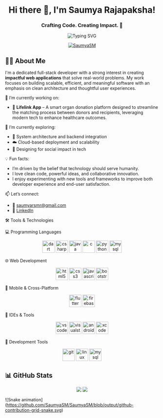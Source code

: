 <h1 align="center">Hi there 👋, I'm Saumya Rajapaksha!</h1>
<h3 align="center">Crafting Code. Creating Impact. 🚀</h3>

<p align="center">
  <img src="https://readme-typing-svg.herokuapp.com?font=Fira+Code&size=24&pause=1000&color=00C7FF&center=true&vCenter=true&width=435&lines=Full-Stack+Developer;Open+Source+Enthusiast;Tech+Explorer+%F0%9F%9A%80;Let's+build+something+great+%F0%9F%9A%A1" alt="Typing SVG" />
</p>

<p align="center">
  <a href="https://github.com/yourusername">
    <img src="https://komarev.com/ghpvc/?username=SaumyaSM&label=Profile%20views&color=0e75b6&style=flat" alt="SaumyaSM" />
  </a>
</p>

## 👨‍💻 About Me

I'm a dedicated full-stack developer with a strong interest in creating **impactful web applications** that solve real-world problems. My work focuses on building scalable, efficient, and meaningful software with an emphasis on clean architecture and thoughtful user experiences.

🔭 I’m currently working on:  
- 🚀 **Lifelink App** – A smart organ donation platform designed to streamline the matching process between donors and recipients, leveraging modern tech to enhance healthcare outcomes.

🌱 I’m currently exploring:  
- 🧩 System architecture and backend integration  
- ☁️ Cloud-based deployment and scalability  
- 🧠 Designing for social impact in tech

💡 Fun facts:  
- I’m driven by the belief that technology should serve humanity.  
- I love clean code, powerful ideas, and collaborative innovation.  
- I enjoy experimenting with new tools and frameworks to improve both developer experience and end-user satisfaction.

📫 Let’s connect:  
- 📧 saumyarsmr@gmail.com
- 💼 [LinkedIn](https://www.linkedin.com/in/saumya-rajapaksha-b1454a252)

🛠️ Tools & Technologies

💻 Programming Languages
<p align="center"> <img src="https://cdn.jsdelivr.net/gh/devicons/devicon/icons/dart/dart-original.svg" height="40" alt="dart" /> <img src="https://cdn.jsdelivr.net/gh/devicons/devicon/icons/csharp/csharp-original.svg" height="40" alt="csharp" /> <img src="https://cdn.jsdelivr.net/gh/devicons/devicon/icons/java/java-original.svg" height="40" alt="java" /> <img src="https://cdn.jsdelivr.net/gh/devicons/devicon/icons/c/c-original.svg" height="40" alt="c" /> <img src="https://cdn.jsdelivr.net/gh/devicons/devicon/icons/python/python-original.svg" height="40" alt="python" /> <img src="https://cdn.jsdelivr.net/gh/devicons/devicon/icons/mysql/mysql-original.svg" height="40" alt="mysql" /> </p>

🌐 Web Development
<p align="center"> <img src="https://cdn.jsdelivr.net/gh/devicons/devicon/icons/html5/html5-original.svg" height="40" alt="html5" /> <img src="https://cdn.jsdelivr.net/gh/devicons/devicon/icons/css3/css3-original.svg" height="40" alt="css3" /> <img src="https://cdn.jsdelivr.net/gh/devicons/devicon/icons/javascript/javascript-original.svg" height="40" alt="javascript" /> <img src="https://cdn.jsdelivr.net/gh/devicons/devicon/icons/bootstrap/bootstrap-original.svg" height="40" alt="bootstrap" /> </p>

📱 Mobile & Cross-Platform
<p align="center"> <img src="https://cdn.jsdelivr.net/gh/devicons/devicon/icons/flutter/flutter-original.svg" height="40" alt="flutter" /> <img src="https://cdn.jsdelivr.net/gh/devicons/devicon/icons/firebase/firebase-plain.svg" height="40" alt="firebase" /> </p>

🧰 IDEs & Tools
<p align="center"> <img src="https://cdn.jsdelivr.net/gh/devicons/devicon/icons/vscode/vscode-original.svg" height="40" alt="vscode" /> <img src="https://cdn.jsdelivr.net/gh/devicons/devicon/icons/visualstudio/visualstudio-plain.svg" height="40" alt="visualstudio" /> <img src="https://cdn.jsdelivr.net/gh/devicons/devicon/icons/androidstudio/androidstudio-original.svg" height="40" alt="androidstudio" /> <img src="https://cdn.jsdelivr.net/gh/devicons/devicon/icons/xcode/xcode-original.svg" height="40" alt="xcode" /> </p>

🔧 Development Tools
<p align="center"> <img src="https://cdn.jsdelivr.net/gh/devicons/devicon/icons/git/git-original.svg" height="40" alt="git" /> <img src="https://cdn.jsdelivr.net/gh/devicons/devicon/icons/linux/linux-original.svg" height="40" alt="linux" /> <img src="https://cdn.jsdelivr.net/gh/devicons/devicon/icons/mysql/mysql-original.svg" height="40" alt="mysql" /> </p>

## 📊 GitHub Stats

<div align="center">
  <img src="https://github-readme-stats.vercel.app/api?username=SaumyaSM&show_icons=true&theme=tokyonight&hide_border=true" />
  <img src="https://github-readme-stats.vercel.app/api/top-langs/?username=SaumyaSM&layout=compact&langs_count=6&theme=tokyonight&hide_border=true" />
</div>

![Snake animation]
(https://github.com/SaumyaSM/SaumyaSM/blob/output/github-contribution-grid-snake.svg)
